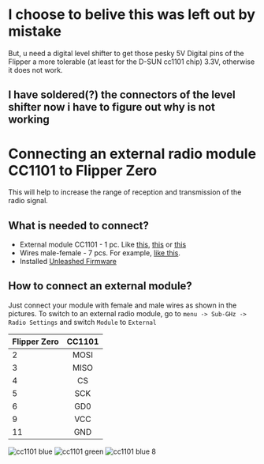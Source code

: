# I choose to belive this was left out by mistake 
But, u need a digital level shifter to get those pesky 5V Digital pins of the Flipper a more tolerable (at least for the D-SUN cc1101 chip) 3.3V, otherwise it does not work.

## I have soldered(?) the connectors of the level shifter now i have to figure out why is not working





# Connecting an external radio module СС1101 to Flipper Zero
This will help to increase the range of reception and transmission of the radio signal.

## What is needed to connect?
- External module CC1101 - 1 pc. Like [this](https://aliexpress.ru/item/1005002074380868.html), [this](https://aliexpress.ru/item/32853385011.html) or [this](https://aliexpress.ru/item/1005004166793032.html)
- Wires male-female - 7 pcs. For example, [like this](https://aliexpress.ru/item/32216818220.html).
- Installed [Unleashed Firmware](https://github.com/DarkFlippers/unleashed-firmware)

## How to connect an external module?
Just connect your module with female and male wires as shown in the pictures.
To switch to an external radio module, go to `menu -> Sub-GHz -> Radio Settings` and switch `Module` to `External`

| Flipper Zero  | СС1101        |
| ------------- |:-------------:| 
| 2 | MOSI | 
| 3 | MISO | 
| 4 | CS | 
| 5 | SCK | 
| 6 | GD0 | 
| 9 | VCC | 
| 11 | GND | 

![cc1101 blue](https://user-images.githubusercontent.com/10090793/216795803-31a787c6-a19b-4368-8fcb-68438207683b.png)
![cc1101 green](https://user-images.githubusercontent.com/10090793/216795805-93b9b2ee-085f-4f46-858c-2efcdfff2e2a.png)
![cc1101 blue 8](https://user-images.githubusercontent.com/10090793/216795737-65926863-372f-437b-8269-5b20ffd60751.png)
